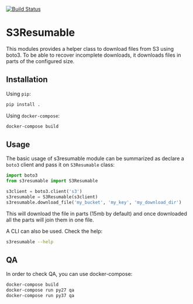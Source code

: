 [![Build Status](https://travis-ci.org/immfly/s3resumable.svg?branch=master)](https://travis-ci.org/immfly/s3resumable)

# S3Resumable

This modules provides a helper class to download files from S3 using boto3.
To be able to recover incomplete downloads, it downloads files in parts of
the configured size.

## Installation

Using `pip`:

```bash
pip install .
```

Using `docker-compose`:

```bash
docker-compose build
```

## Usage

The basic usage of s3resumable module can be summarized as declare a `boto3`
client and pass it on `S3Resumable` class:
 
```python
import boto3
from s3resumable import S3Resumable 

s3client = boto3.client('s3')
s3resumable = S3Resumable(s3client)
s3resumable.download_file('my_bucket', 'my_key', 'my_download_dir')
```

This will download the file in parts (15mb by default) and once downloaded
all the parts will join them in one file.

A CLI can also be used. Check the help:

```bash
s3resumable --help
```

## QA

In order to check QA, you can use docker-compose:

```bash
docker-compose build
docker-compose run py27 qa
docker-compose run py37 qa
```
